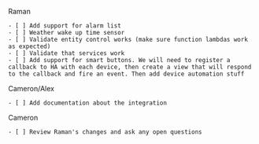 Raman

    - [ ] Add support for alarm list
    - [ ] Weather wake up time sensor
    - [ ] Validate entity control works (make sure function lambdas work as expected)
    - [ ] Validate that services work
    - [ ] Add support for smart buttons. We will need to register a callback to HA with each device, then create a view that will respond to the callback and fire an event. Then add device automation stuff

Cameron/Alex

    - [ ] Add documentation about the integration


Cameron

    - [ ] Review Raman's changes and ask any open questions
